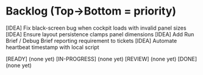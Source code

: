 # Backlog (Top→Bottom = priority)

[IDEA] Fix black-screen bug when cockpit loads with invalid panel sizes
[IDEA] Ensure layout persistence clamps panel dimensions
[IDEA] Add Run Brief / Debug Brief reporting requirement to tickets
[IDEA] Automate heartbeat timestamp with local script

[READY] (none yet)
[IN-PROGRESS] (none yet)
[REVIEW] (none yet)
[DONE] (none yet)
